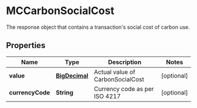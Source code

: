 

# MCCarbonSocialCost

The response object that contains a transaction's social cost of carbon use.
## Properties

Name | Type | Description | Notes
------------ | ------------- | ------------- | -------------
**value** | [**BigDecimal**](BigDecimal.md) | Actual value of CarbonSocialCost |  [optional]
**currencyCode** | **String** | Currency code as per ISO 4217 |  [optional]



